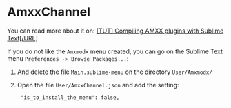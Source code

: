 


# AmxxChannel

You can read more about it on: [[TUT] Compiling AMXX plugins with Sublime Text[/URL]](https://forums.alliedmods.net/showthread.php?t=293376)

If you do not like the `Amxmodx` menu created,
you can go on the Sublime Text menu `Preferences -> Browse Packages...`:
1. And delete the file `Main.sublime-menu` on the directory `User/Amxmodx/`
2. Open the file `User/AmxxChannel.json` and add the setting:

        "is_to_install_the_menu": false,
